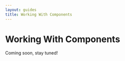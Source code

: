 ```yaml
---
layout: guides
title: Working With Components
---
```


<h1 class='page-header'>Working With Components</h1>

<div class='alert'>Coming soon, stay tuned!</div>
